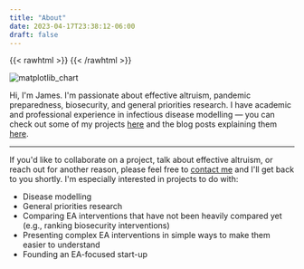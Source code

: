 ```yaml
---
title: "About"
date: 2023-04-17T23:38:12-06:00
draft: false
---
```


{{< rawhtml >}}
    <style>
        .content {
            margin-top: -3rem}
    </style>
{{< /rawhtml >}}

![matplotlib_chart](/images/about/diarrhoea_rates_by_province_cropped.png)

Hi, I'm James. I'm passionate about effective altruism, pandemic preparedness, biosecurity, and general priorities research. I have academic and professional experience in infectious disease modelling — you can check out some of my projects [here](/projects) and the blog posts explaining them [here](/blog).  

--- 
 
If you'd like to collaborate on a project, talk about effective altruism, or reach out for another reason, please feel free to [contact me](/contact) and I'll get back to you shortly. I'm especially interested in projects to do with:
 - Disease modelling
 - General priorities research
 - Comparing EA interventions that have not been heavily compared yet (e.g., ranking    biosecurity interventions)
 - Presenting complex EA interventions in simple ways to make them easier to understand
 - Founding an EA-focused start-up